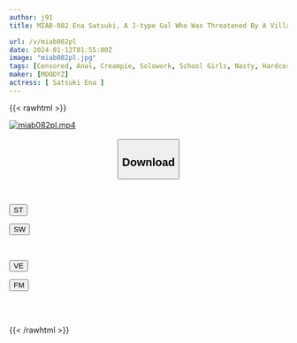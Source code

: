 ```yaml
---
author: j91
title: MIAB-082 Ena Satsuki, A J-type Gal Who Was Threatened By A Villainous Teacher And Forced To Live Stream A 3-hole Creampie In Order To Go On To Higher Education.

url: /v/miab082pl
date: 2024-01-12T01:55:00Z
image: "miab082pl.jpg"
tags: [Censored, Anal, Creampie, Solowork, School Girls, Nasty, Hardcore, Abuse	]
maker: [MOODYZ]
actress: [ Satsuki Ena ]
---
```



{{< rawhtml >}}

<div class="video" data-videoid="XA1rOgmlwOcDrmj">
    <a href="javascript:;">
        <img src="/v/miab082pl/miab082pl.jpg" width="WIDTH" height="HEIGHT" alt="miab082pl.mp4" loading="lazy">
    </a>
</div>

<script type="text/javascript" src="https://j91.asia/asset/on-demand-st.js"></script>

<br>
  <link rel="stylesheet" href="https://j91.asia/asset/bs5.css">
  
  <center>
  <button class="btn btn-primary" type="button" data-bs-toggle="collapse" data-bs-target=".multi-collapse" aria-expanded="false" aria-controls="multiCollapseExample1 multiCollapseExample2"><h2>Download</h2></button></center>
</p>
<div class="row">
  <div class="col">
    <div class="collapse multi-collapse" id="multiCollapseExample1">
      <div class="card card-body">
	      	      <br>
<div class="buttons">  
<p><a href="https://streamtape.to/v/XA1rOgmlwOcDrmj" target="_blank"><button class="btn-hover color-3"><i class="fa fa-download"></i> ST</button></a></p>
<p><a href="https://flaswish.com/rpd0bhzfxszj" target="_blank"><button class="btn-hover color-2"><i class="fa fa-download"></i> SW</button></a></p></div>
    </div>
  </div>
</div>
  <div class="col">
    <div class="collapse multi-collapse" id="multiCollapseExample2">
      <div class="card card-body">
	      <br>
<div class="buttons">
<p><a href="javascript:;" target="_blank"><button class="btn-hover color-9"><i class="fa fa-download"></i> VE</button></a></p>
<p><a href="javascript:;" target="_blank"><button class="btn-hover color-8"><i class="fa fa-download"></i> FM</button></a></p></div>
<br><br>
      </div>
    </div>
  </div>
</div>

{{< /rawhtml >}}